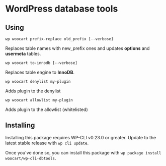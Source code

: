 # WordPress database tools

## Using

~~~
wp woocart prefix-replace old_prefix [--verbose]
~~~

Replaces table names with new_prefix ones and updates **options** and **usermeta** tables.

~~~
wp woocart to-innodb [--verbose]
~~~

Replaces table engine to **InnoDB**.

~~~
wp woocart denylist my-plugin
~~~

Adds plugin to the denylist

~~~
wp woocart allowlist my-plugin
~~~

Adds plugin to the allowlist (whitelisted)

## Installing

Installing this package requires WP-CLI v0.23.0 or greater. Update to the latest stable release with `wp cli update`.

Once you've done so, you can install this package with `wp package install woocart/wp-cli-dbtools`.
